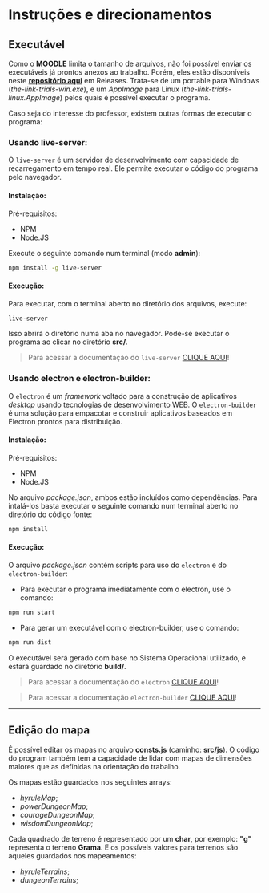 # Instruções e direcionamentos

## Executável

Como o **MOODLE** limita o tamanho de arquivos, não foi possível enviar os executáveis já prontos anexos ao trabalho.
Porém, eles estão disponíveis neste [**repositório aqui**](https://github.com/lucasmc64/ia) em Releases.
Trata-se de um portable para Windows (_the-link-trials-win.exe_), e um _AppImage_ para Linux (_the-link-trials-linux.AppImage_) pelos quais é possível executar o programa.

Caso seja do interesse do professor, existem outras formas de executar o programa:

### Usando live-server:

O `live-server` é um servidor de desenvolvimento com capacidade de recarregamento em tempo real.
Ele permite executar o código do programa pelo navegador.

#### Instalação:

Pré-requisitos:

- NPM
- Node.JS

Execute o seguinte comando num terminal (modo **admin**):

```bash
npm install -g live-server
```

#### Execução:

Para executar, com o terminal aberto no diretório dos arquivos, execute:

```bash
live-server
```

Isso abrirá o diretório numa aba no navegador. Pode-se executar o programa ao clicar no diretório **src/**.

> Para acessar a documentação do `live-server` [CLIQUE AQUI](https://github.com/tapio/live-server)!

### Usando electron e electron-builder:

O `electron` é um _framework_ voltado para a construção de aplicativos _desktop_ usando tecnologias de desenvolvimento WEB. O `electron-builder` é uma solução para empacotar e construir aplicativos baseados em Electron prontos para distribuição.

#### Instalação:

Pré-requisitos:

- NPM
- Node.JS

No arquivo _package.json_, ambos estão incluídos como dependências.
Para intalá-los basta executar o seguinte comando num terminal aberto no diretório do código fonte:

```bash
npm install
```

#### Execução:

O arquivo _package.json_ contém scripts para uso do `electron` e do `electron-builder`:

- Para executar o programa imediatamente com o electron, use o comando:

```bash
npm run start
```

- Para gerar um executável com o electron-builder, use o comando:

```bash
npm run dist
```

O executável será gerado com base no Sistema Operacional utilizado, e estará guardado no diretório **build/**.

> Para acessar a documentação do `electron` [CLIQUE AQUI](https://www.electronjs.org/docs/latest)!

> Para acessar a documentação `electron-builder` [CLIQUE AQUI](https://www.electron.build/)!

---

## Edição do mapa

É possível editar os mapas no arquivo **consts.js** (caminho: **src/js**). O código do program também tem a capacidade de lidar com mapas de dimensões maiores que as definidas na orientação do trabalho.

Os mapas estão guardados nos seguintes arrays:

- _hyruleMap_;
- _powerDungeonMap_;
- _courageDungeonMap_;
- _wisdomDungeonMap_;

Cada quadrado de terreno é representado por um **char**, por exemplo: **"g"** representa o terreno **Grama**. E os possíveis valores para terrenos são aqueles guardados nos mapeamentos:

- _hyruleTerrains_;
- _dungeonTerrains_;
